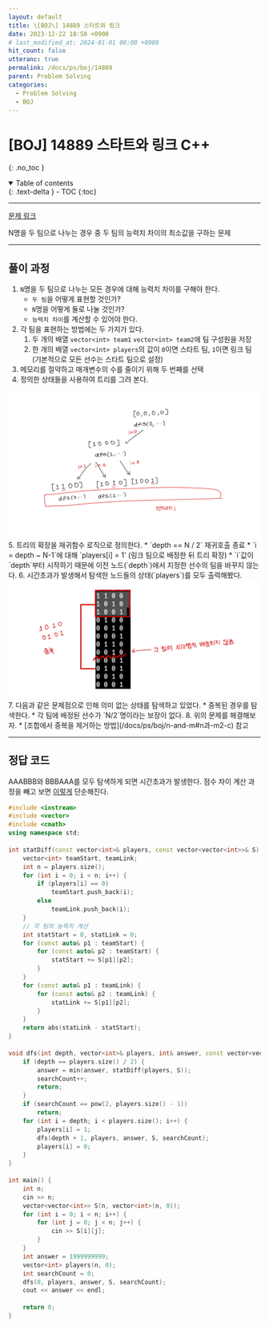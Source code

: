 ```yaml
---
layout: default
title: \[BOJ\] 14889 스타트와 링크
date: 2023-12-22 18:50 +0900
# last_modified_at: 2024-01-01 00:00 +0900
hit_count: false
utteranc: true
permalink: /docs/ps/boj/14889
parent: Problem Solving
categories:
  - Problem Solving
  - BOJ
---
```


# \[BOJ\] 14889 스타트와 링크 C++
{: .no_toc }
<details open markdown="block">
  <summary>
    Table of contents
  </summary>
  {: .text-delta }
- TOC
{:toc}
</details>

<hr>

[문제 링크](https://www.acmicpc.net/problem/14889)

N명을 두 팀으로 나누는 경우 중 두 팀의 능력치 차이의 최소값을 구하는 문제

<hr>

## 풀이 과정

1. `N`명을 두 팀으로 나누는 모든 경우에 대해 능력치 차이를 구해야 한다.
    * `두 팀`을 어떻게 표현할 것인가?
    * `N`명을 어떻게 둘로 나눌 것인가?
    * `능력치 차이`를 계산할 수 있어야 한다.
2. 각 팀을 표현하는 방법에는 두 가지가 있다.
    1. 두 개의 배열 `vector<int> team1` `vector<int> team2`에 팀 구성원을 저장
    2. 한 개의 배열 `vector<int> players`의 값이 `0`이면 스타트 팀, `1`이면 링크 팀(기본적으로 모든 선수는 스타트 팀으로 설정)   
3. 메모리를 절약하고 매개변수의 수를 줄이기 위해 두 번째를 선택
4. 정의한 상태들을 사용하여 트리를 그려 본다.
<img src="/assets/images/boj/14889-tree.jpeg" alt="tree" />
5. 트리의 확장을 재귀함수 로직으로 정의한다.
    * `depth == N / 2` 재귀호출 종료
    * `i = depth ~ N-1`에 대해 `players[i] = 1' (링크 팀으로 배정한 뒤 트리 확장)
    * `i`값이 `depth`부터 시작하기 때문에 이전 노드(`depth`)에서 지정한 선수의 팀을 바꾸지 않는다.
6. 시간초과가 발생해서 탐색한 노드들의 상태(`players`)를 모두 출력해봤다.
<img src="/assets/images/boj/14889-nodes.jpeg" height="30%" alt="players" />
7. 다음과 같은 문제점으로 인해 의미 없는 상태를 탐색하고 있었다.
    * 중복된 경우를 탐색한다.
    * 각 팀에 배정된 선수가 `N/2`명이라는 보장이 없다.
8. 위의 문제를 해결해보자.
    * [조합에서 중복을 제거하는 방법](/docs/ps/boj/n-and-m#n과-m2-c) 참고

<hr>

## 정답 코드

AAABBB와 BBBAAA를 모두 탐색하게 되면 시간초과가 발생한다. 점수 차이 계산 과정을 빼고 보면 [이렇게](/docs/ps/boj/n-and-m#응용) 단순해진다.

```cpp
#include <iostream>
#include <vector>
#include <cmath>
using namespace std;

int statDiff(const vector<int>& players, const vector<vector<int>>& S) {
    vector<int> teamStart, teamLink;
    int n = players.size();
    for (int i = 0; i < n; i++) {
        if (players[i] == 0)
            teamStart.push_back(i);
        else
            teamLink.push_back(i);
    }
    // 각 팀의 능력치 계산
    int statStart = 0, statLink = 0;
    for (const auto& p1 : teamStart) {
        for (const auto& p2 : teamStart) {
            statStart += S[p1][p2];
        }
    }
    for (const auto& p1 : teamLink) {
        for (const auto& p2 : teamLink) {
            statLink += S[p1][p2];
        }
    }
    return abs(statLink - statStart);
}

void dfs(int depth, vector<int>& players, int& answer, const vector<vector<int>>& S, int& searchCount) {
    if (depth == players.size() / 2) {
        answer = min(answer, statDiff(players, S));
        searchCount++;
        return;
    }
    if (searchCount == pow(2, players.size() - 1))
        return;
    for (int i = depth; i < players.size(); i++) {
        players[i] = 1;
        dfs(depth + 1, players, answer, S, searchCount);
        players[i] = 0;
    }
}

int main() {
    int n;
    cin >> n;
    vector<vector<int>> S(n, vector<int>(n, 0));
    for (int i = 0; i < n; i++) {
        for (int j = 0; j < n; j++) {
            cin >> S[i][j];
        }
    }
    int answer = 1999999999;
    vector<int> players(n, 0);
    int searchCount = 0;
    dfs(0, players, answer, S, searchCount);
    cout << answer << endl;

    return 0;
}

```
